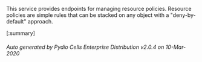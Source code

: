 






This service provides endpoints for managing resource policies. Resource policies are simple rules that can be stacked on any object with a "deny-by-default" approach.

[:summary]

###### Auto generated by Pydio Cells Enterprise Distribution v2.0.4 on 10-Mar-2020
